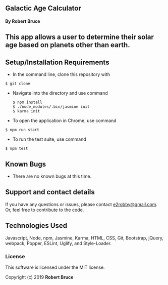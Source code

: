 ## Galactic Age Calculator

#### By Robert Bruce

## This app allows a user to determine their solar age based on planets other than earth.

## Setup/Installation Requirements

* In the command line, clone this repository with
```
$ git clone
```

* Navigate into the directory and use command
  ```
  $ npm install
  $ ./node_modules/.bin/jasmine init
  $ karma init
  ```
* To open the application in Chrome, use command
```
$ npm run start
```
* To run the test suite, use command
```
$ npm test
```

## Known Bugs

* There are no known bugs at this time.

## Support and contact details

If you have any questions or issues, please contact e2robby@gmail.com. Or, feel free to contribute to the code.

## Technologies Used

Javascript, Node, npm, Jasmine, Karma, HTML, CSS, Git, Bootstrap, jQuery, webpack, Popper, ESLint, Uglify, and Style-Loader.

### License

This software is licensed under the MIT license.

Copyright (c) 2019 **Robert Bruce**
